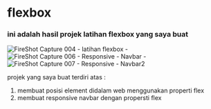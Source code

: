 # flexbox
### ini adalah hasil projek latihan flexbox yang saya buat
![FireShot Capture 004 - latihan flexbox - ](https://user-images.githubusercontent.com/66191505/147524842-ce071f26-a8ac-498c-8d00-a2740b67a0b6.png)
![FireShot Capture 006 - Responsive - Navbar - ](https://user-images.githubusercontent.com/66191505/147524845-ba12b7ff-8f63-4d36-a091-b2bfa4cc6c57.png)
![FireShot Capture 007 - Responsive - Navbar2 ](https://user-images.githubusercontent.com/66191505/147524846-afcd717d-fd37-472c-8440-8832ab856adf.png)

projek yang saya buat terdiri atas :
1. membuat posisi element didalam web menggunakan properti flex
2. membuat responsive navbar dengan propersti flex
